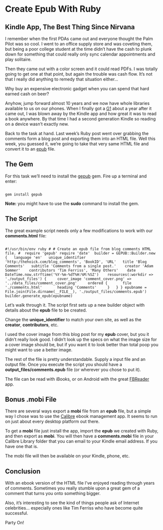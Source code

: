 # Create Epub With Ruby

## Kindle App, The Best Thing Since Nirvana

I remember when the first PDAs came out and everyone thought the Palm Pilot was so cool.  I went to an office supply store and  was coveting them, but being a poor college student at the time didn’t have the cash to plunk down for something that could really only sync calendar appointments and play solitaire.

Then they came out with a color screen and it could read PDFs.  I was totally going to get one at that point, but again the trouble was cash flow.  It’s not that I really did anything to remedy that situation either… 

Why buy an expensive electronic gadget when you can spend that hard earned cash on beer?

Anyhow, jump forward almost 10 years and we now have whole libraries available to us on our phones.  When I finally got a [G1](https://en.wikipedia.org/wiki/HTC_Dream) about a year after it came out, I was blown away by the Kindle app and how great it was to read a book anywhere.  By that time I had a second generation Kindle so reading on a device wasn’t exactly new.

Back to the task at hand.  Last week’s Ruby post went over grabbing the comments form a blog post and exporting them into an HTML file.  Well this week, you guessed it, we’re going to take that very same HTML file and convert it to an [epub](http://idpf.org/epub) file.

## The Gem

For this task we’ll need to install the [gepub](https://github.com/skoji/gepub) gem.  Fire up a terminal and enter:

```

gem install gepub

```

**Note:** you might have to use the **sudo** command to install the gem.

## The Script

The great example script needs only a few modifications to work with our **comments.html** file:

```

#!/usr/bin/env ruby # # Create an epub file from blog comments HTML file. #  require 'gepub' require 'date'  builder = GEPUB::Builder.new {   language 'en'   unique_identifier 'http:/thehoick.com/blog_comments', 'BookID', 'URL'   title 'Blog Comments'   subtitle 'Comments from a single post.'    creator 'Adam Sommer'    contributors 'Tim Ferriss', 'Many Others'    date DateTime.now.strftime('%Y-%m-%dT%H:%M:%SZ')    resources(:workdir => './output_files') {     cover_image 'comment_cover.png' => '../data_files/comment_cover.png'     ordered {       file './comments.html'       heading 'Comments'     }   } } epubname = File.join(File.dirname(__FILE__), './output_files/comments.epub') builder.generate_epub(epubname)

```

Let’s walk through it.  The script first sets up a new builder object with details about the **epub** file to be created.

Change the **unique_identifier** to match your own site, as well as the **creator**, **contributors**, etc.

I used the cover image from this blog post for my **epub** cover, but you it didn’t really look good.  I didn’t look up the specs on what the image size for a cover image should be, but if you want it to look better than total poop you might want to use a better image.

The rest of the file is pretty understandable.  Supply a input file and an output file.  Once you execute the script you should have a **output_files/comments.epub** file (or wherever you chose to put it).  

The file can be read with iBooks, or on Android with the great [FBReader](https://fbreader.org/) app.

## Bonus .mobi File

There are several ways export a **mobi** file from an **epub** file, but a simple way I chose was to use the [Calibre](http://calibre-ebook.com/) ebook management app.  It seems to run on just about every desktop platform out there.

To get a **mobi** file just install the app, import the **epub** we created with Ruby, and then export as **mobi**.  You will then have a **comments.mobi** file in your Calibre Library folder that you can email to your Kindle email address.  If you have one that is.

The mobi file will then be available on your Kindle, phone, etc.  

## Conclusion

With an ebook version of the HTML file I’ve enjoyed reading through years of comments.  Sometimes you really stumble upon a great gem of a comment that turns you onto something bigger.

Also, it’s interesting to see the kind of things people ask of Internet celebrities… especially ones like Tim Ferriss who have become quite successful.

Party On!
